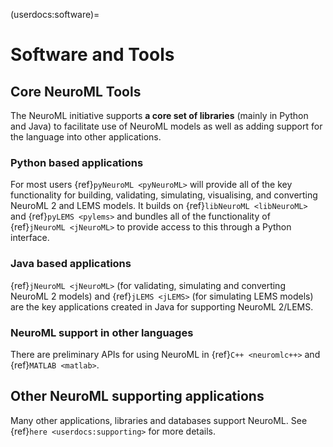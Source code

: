 (userdocs:software)=
# Software and Tools

## Core NeuroML Tools

The NeuroML initiative supports **a core set of libraries** (mainly in Python and Java) to facilitate use of NeuroML models as well as adding support for the language into other applications.  

### Python based applications

For most users {ref}`pyNeuroML <pyNeuroML>` will provide all of the key functionality for building, validating, simulating, visualising, and converting NeuroML 2 and LEMS models. It builds on {ref}`libNeuroML <libNeuroML>` and {ref}`pyLEMS <pylems>` and bundles all of the functionality of {ref}`jNeuroML <jNeuroML>` to provide access to this through a Python interface.


### Java based applications

{ref}`jNeuroML <jNeuroML>` (for validating, simulating and converting NeuroML 2 models) and {ref}`jLEMS <jLEMS>` (for simulating LEMS models) are the key applications
created in Java for supporting NeuroML 2/LEMS.

### NeuroML support in other languages

There are preliminary APIs for using NeuroML in {ref}`C++ <neuromlc++>` and {ref}`MATLAB <matlab>`.

## Other NeuroML supporting applications

Many other applications, libraries and databases support NeuroML. See {ref}`here <userdocs:supporting>` for more details.
